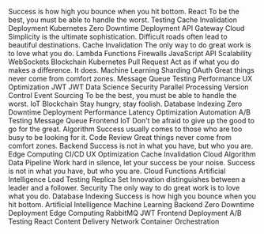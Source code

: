 Success is how high you bounce when you hit bottom. React To be the best, you must be able to handle the worst. Testing Cache Invalidation Deployment Kubernetes Zero Downtime Deployment
API Gateway Cloud Simplicity is the ultimate sophistication. Difficult roads often lead to beautiful destinations. Cache Invalidation The only way to do great work is to love what you do. Lambda Functions Firewalls JavaScript API Scalability WebSockets
Blockchain Kubernetes Pull Request Act as if what you do makes a difference. It does. Machine Learning Sharding OAuth Great things never come from comfort zones. Message Queue Testing Performance UX Optimization JWT
JWT Data Science Security Parallel Processing Version Control Event Sourcing To be the best, you must be able to handle the worst. IoT Blockchain Stay hungry, stay foolish. Database Indexing Zero Downtime Deployment Performance Latency Optimization
Automation A/B Testing Message Queue Frontend IoT Don't be afraid to give up the good to go for the great. Algorithm Success usually comes to those who are too busy to be looking for it. Code Review Great things never come from comfort zones. Backend Success is not in what you have, but who you are. Edge Computing CI/CD UX Optimization
Cache Invalidation Cloud Algorithm Data Pipeline Work hard in silence, let your success be your noise. Success is not in what you have, but who you are. Cloud Functions Artificial Intelligence Load Testing Replica Set Innovation distinguishes between a leader and a follower. Security The only way to do great work is to love what you do. Database Indexing Success is how high you bounce when you hit bottom.
Artificial Intelligence Machine Learning Backend Zero Downtime Deployment Edge Computing RabbitMQ JWT Frontend Deployment A/B Testing React Content Delivery Network Container Orchestration
